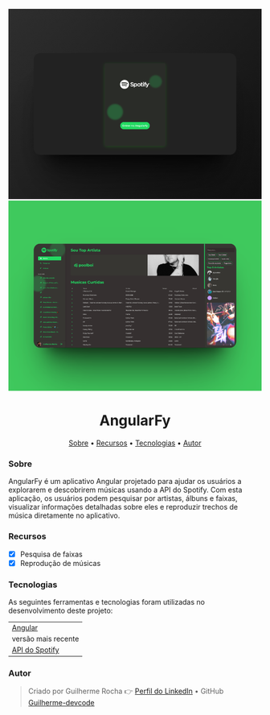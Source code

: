 <p align="center" style="display: "flex;"">
    <img alt="Readme" title="angularFy Screenshot" src="/src/assets/images/167shots_so.png" />
    <img alt="Readme" title="angularFy Screenshot" src="/src/assets/images/412shots_so.png" />
</p>

<h1 align="center">AngularFy</h1>

<p align="center">
    <a href="#about">Sobre</a> • 
    <a href="#features">Recursos</a> • 
    <a href="#technologies">Tecnologias</a> • 
    <a href="#author">Autor</a> 
</p>

### Sobre

AngularFy é um aplicativo Angular projetado para ajudar os usuários a explorarem e descobrirem músicas usando a API do Spotify. Com esta aplicação, os usuários podem pesquisar por artistas, álbuns e faixas, visualizar informações detalhadas sobre eles e reproduzir trechos de música diretamente no aplicativo.

### Recursos

- [x] Pesquisa de faixas
- [x] Reprodução de músicas

### Tecnologias

As seguintes ferramentas e tecnologias foram utilizadas no desenvolvimento deste projeto:

<table>
    <tr>
        <td><a href="https://angular.io/">Angular</a></td>
    </tr>
    <tr>
        <td>versão mais recente</td>
    </tr>
    <tr>
        <td><a href="https://developer.spotify.com/documentation/web-api/">API do Spotify</a></td>
    </tr>
</table>

### Autor

> Criado por Guilherme Rocha 👉 [Perfil do LinkedIn](https://www.linkedin.com/in/guilherme-mesquita-rocha-7b3a69220/) • GitHub [Guilherme-devcode](https://github.com/Guilherme-devcode)
